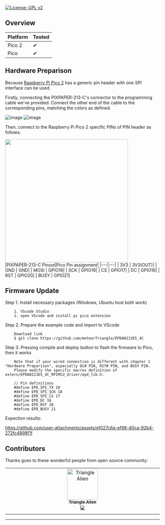 [![License: GPL v2](https://img.shields.io/badge/License-GPL%20v2-blue.svg)](https://www.gnu.org/licenses/old-licenses/gpl-2.0.en.html)

## Overview

|Platform|Tested|
|---|---|
| Pico 2 | &#10004;|
| Pico |&#10004;|


## Hardware Preparison

Because [Raspberry Pi Pico 2](https://www.raspberrypi.com/products/raspberry-pi-pico-2/) has a generic pin header with one SPI interface can be used.

Firstly, connecting the PIXPAPER-213-C's connector to the programming cable we've provided. Connect the other end of the cable to the corresponding pins, matching the colors as defined.

![image](https://github.com/user-attachments/assets/af657fcd-c5c5-4a54-b7a7-40c95f902b9c)
![image](https://github.com/user-attachments/assets/6ae059a1-9711-4d93-b800-46bffb24d128)

Then, connect to the Raspberry Pi Pico 2 specific PINs of PIN header as follows:

<img src="https://github.com/user-attachments/assets/d5272a2f-a0cf-4cf8-a5ca-c44d774f407b" width="400"> <br>
|PIXPAPER-213-C Pinout|Pico Pin assignment|
|---|---|
| 3V3 | 3V3(OUT)|
| GND | GND|
| MOSI | GPIO19|
| SCK | GPIO18|
| CS | GPIO17|
| DC | GPIO16|
| RST | GPIO20|
| BUSY | GPIO21|

## Firmware Update

Step 1. Install necessary packages (Windows, Ubuntu host both work)

        1. VScode Studio
        2. open VScode and install pi pico extension


Step 2. Prepare the example code and import to VScode

        Download link
        $ git clone https://github.com/meteorTriangle/EPDA0213E5_4C

Step 3. Pressing compile and deploy button to flash the firmware to Pico, then it works

        Note that if your wired connection is different with chapter 1 "Hardware Preparison", especially DC# PIN, RST# PIN, and BUSY PIN.
        Please modify the specific macros definition of extern/EPDA0213E5_4C_RPIMCU_driver/epd_lib.h:

        // Pin definitions
        #define EPD_SPI_TX 19
        #define EPD_SPI_SCK 18
        #define EPD_SPI_CS 17
        #define EPD_DC 16
        #define EPD_RST 20
        #define EPD_BUSY 21


Expection results: <br>



https://github.com/user-attachments/assets/ef027c6a-ef98-40ca-92b4-272fc4898f1f




## Contributors

Thanks goes to these wonderful people from open source community:

<!-- ALL-CONTRIBUTORS-LIST:START - Do not remove or modify this section -->
<!-- prettier-ignore-start -->
<!-- markdownlint-disable -->
<table>
  <tbody>
    <tr>
<td align="center" valign="top" width="14.28%"><a href="https://github.com/meteorTriangle"><img src="https://avatars.githubusercontent.com/u/87787306?v=4" width="100px;" alt="Triangle Alien"/><br /><sub><b>Triangle Alien</b></sub></a><br />💻</td>
    </tr>
  </tbody>
</table>

<!-- markdownlint-restore -->
<!-- prettier-ignore-end -->

<!-- ALL-CONTRIBUTORS-LIST:END -->

---
